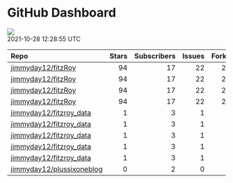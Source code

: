 GitHub Dashboard
================

![](https://github.com/jimmyday12/status/workflows/Render%20Status/badge.svg)  
2021-10-28 12:28:55 UTC

| Repo                                                                      | Stars | Subscribers | Issues | Forks | Status                                                                                                                                                                                | Commit                                                                                                                                                                               |
| :------------------------------------------------------------------------ | ----: | ----------: | -----: | ----: | :------------------------------------------------------------------------------------------------------------------------------------------------------------------------------------ | :----------------------------------------------------------------------------------------------------------------------------------------------------------------------------------- |
| [jimmyday12/fitzRoy](https://github.com/jimmyday12/fitzRoy)               |    94 |          17 |     22 |    22 | [![](https://github.com/jimmyday12/fitzRoy/workflows/R-CMD-check/badge.svg)](https://github.com/jimmyday12/fitzRoy/actions/runs/1386017049)                                           | <a href="https://github.com/jimmyday12/fitzRoy/commit/1b0e390b522a66ab6db2a4cb2f3bec38a19c711b" title="updating contributor list">1b0e39</a>                                         |
| [jimmyday12/fitzRoy](https://github.com/jimmyday12/fitzRoy)               |    94 |          17 |     22 |    22 | [![](https://github.com/jimmyday12/fitzRoy/workflows/pkgdown/badge.svg)](https://github.com/jimmyday12/fitzRoy/actions/runs/1282351285)                                               | <a href="https://github.com/jimmyday12/fitzRoy/commit/1b0e390b522a66ab6db2a4cb2f3bec38a19c711b" title="updating contributor list">1b0e39</a>                                         |
| [jimmyday12/fitzRoy](https://github.com/jimmyday12/fitzRoy)               |    94 |          17 |     22 |    22 | [![](https://github.com/jimmyday12/fitzRoy/workflows/Commands/badge.svg)](https://github.com/jimmyday12/fitzRoy/actions/runs/1374260502)                                              | <a href="https://github.com/jimmyday12/fitzRoy/commit/1b0e390b522a66ab6db2a4cb2f3bec38a19c711b" title="updating contributor list">1b0e39</a>                                         |
| [jimmyday12/fitzRoy](https://github.com/jimmyday12/fitzRoy)               |    94 |          17 |     22 |    22 | [![](https://github.com/jimmyday12/fitzRoy/workflows/Render%20README/badge.svg)](https://github.com/jimmyday12/fitzRoy/actions/runs/1236141929)                                       | <a href="https://github.com/jimmyday12/fitzRoy/commit/6a6d3b28c23e4b067f1e623037df811c93604263" title="updating readme">6a6d3b</a>                                                   |
| [jimmyday12/fitzroy\_data](https://github.com/jimmyday12/fitzroy_data)    |     1 |           3 |      1 |     0 | [![](https://github.com/jimmyday12/fitzroy_data/workflows/update%20data/badge.svg)](https://github.com/jimmyday12/fitzroy_data/actions/runs/30566608)                                 | <a href="https://github.com/jimmyday12/fitzroy_data/commit/513395df69da59ea026a522360ebf3542ef535b3" title="Merge branch 'master' of github.com:jimmyday12/fitzroy_data">513395</a>  |
| [jimmyday12/fitzroy\_data](https://github.com/jimmyday12/fitzroy_data)    |     1 |           3 |      1 |     0 | [![](https://github.com/jimmyday12/fitzroy_data/workflows/test%20script/badge.svg)](https://github.com/jimmyday12/fitzroy_data/actions/runs/30568704)                                 | <a href="https://github.com/jimmyday12/fitzroy_data/commit/d1eab30fb9dc7c6b4901b562cf4f2e9006812e67" title="fixing install line">d1eab3</a>                                          |
| [jimmyday12/fitzroy\_data](https://github.com/jimmyday12/fitzroy_data)    |     1 |           3 |      1 |     0 | [![](https://github.com/jimmyday12/fitzroy_data/workflows/schedule%20script/badge.svg)](https://github.com/jimmyday12/fitzroy_data/actions/runs/30568431)                             | <a href="https://github.com/jimmyday12/fitzroy_data/commit/f4691ba1420dbbbece8520463bc737a41826f7b6" title="testing">f4691b</a>                                                      |
| [jimmyday12/fitzroy\_data](https://github.com/jimmyday12/fitzroy_data)    |     1 |           3 |      1 |     0 | [![](https://github.com/jimmyday12/fitzroy_data/workflows/testing%20that%20R%20script%20runs/badge.svg)](https://github.com/jimmyday12/fitzroy_data/actions/runs/30651218)            | <a href="https://github.com/jimmyday12/fitzroy_data/commit/c043fd96eb1477958dfbbdc5bb160d6b99c45e4d" title="Update test_schedule.yml">c043fd</a>                                     |
| [jimmyday12/fitzroy\_data](https://github.com/jimmyday12/fitzroy_data)    |     1 |           3 |      1 |     0 | [![](https://github.com/jimmyday12/fitzroy_data/workflows/get%20new%20data/badge.svg)](https://github.com/jimmyday12/fitzroy_data/actions/runs/1390312099)                            | <a href="https://github.com/jimmyday12/fitzroy_data/commit/877055459354569498f250c73050c8b767bf620b" title="updating weekly_data_process">877055</a>                                 |
| [jimmyday12/plussixoneblog](https://github.com/jimmyday12/plussixoneblog) |     0 |           2 |      0 |     1 | [![](https://github.com/jimmyday12/plussixoneblog/workflows/Get%20new%20data%20and%20rebuild%20site/badge.svg)](https://github.com/jimmyday12/plussixoneblog/actions/runs/1394314286) | <a href="https://github.com/jimmyday12/plussixoneblog/commit/63b9231314f25fe3adb06397aa8903b549915852" title="Commit from GitHub Actions (Get new data and rebuild site)">63b923</a> |
